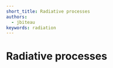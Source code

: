 ```yaml
---
short_title: Radiative processes
authors:
  - jbiteau
keywords: radiation
---
```


Radiative processes
=============================================

